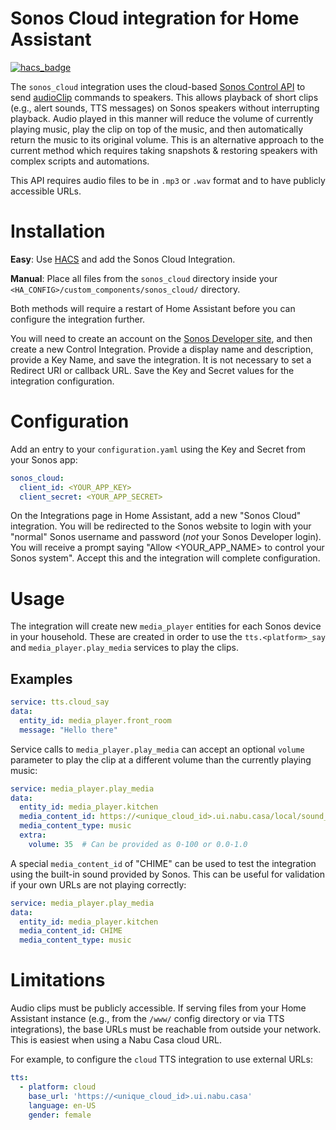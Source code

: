# Sonos Cloud integration for Home Assistant

[![hacs_badge](https://img.shields.io/badge/HACS-Default-41BDF5.svg)](https://github.com/hacs/integration)

The `sonos_cloud` integration uses the cloud-based [Sonos Control API](https://developer.sonos.com/reference/control-api/) to send [audioClip](https://developer.sonos.com/reference/control-api/audioclip/) commands to speakers. This allows playback of short clips (e.g., alert sounds, TTS messages) on Sonos speakers without interrupting playback. Audio played in this manner will reduce the volume of currently playing music, play the clip on top of the music, and then automatically return the music to its original volume. This is an alternative approach to the current method which requires taking snapshots & restoring speakers with complex scripts and automations.

This API requires audio files to be in `.mp3` or `.wav` format and to have publicly accessible URLs.

# Installation
**Easy**: Use [HACS](https://hacs.xyz) and add the Sonos Cloud Integration.

**Manual**: Place all files from the `sonos_cloud` directory inside your `<HA_CONFIG>/custom_components/sonos_cloud/` directory.

Both methods will require a restart of Home Assistant before you can configure the integration further.

You will need to create an account on the [Sonos Developer site](https://developer.sonos.com), and then create a new Control Integration. Provide a display name and description, provide a Key Name, and save the integration. It is not necessary to set a Redirect URI or callback URL. Save the Key and Secret values for the integration configuration.

# Configuration

Add an entry to your `configuration.yaml` using the Key and Secret from your Sonos app:
```yaml
sonos_cloud:
  client_id: <YOUR_APP_KEY>
  client_secret: <YOUR_APP_SECRET>
```

On the Integrations page in Home Assistant, add a new "Sonos Cloud" integration. You will be redirected to the Sonos website to login with your "normal" Sonos username and password (_not_ your Sonos Developer login). You will receive a prompt saying "Allow <YOUR_APP_NAME> to control your Sonos system". Accept this and the integration will complete configuration.

# Usage

The integration will create new `media_player` entities for each Sonos device in your household. These are created in order to use the `tts.<platform>_say` and `media_player.play_media` services to play the clips.

## Examples

```yaml
service: tts.cloud_say
data:
  entity_id: media_player.front_room
  message: "Hello there"
```

Service calls to `media_player.play_media` can accept an optional `volume` parameter to play the clip at a different volume than the currently playing music:
```yaml
service: media_player.play_media
data:
  entity_id: media_player.kitchen
  media_content_id: https://<unique_cloud_id>.ui.nabu.casa/local/sound_files/doorbell.mp3
  media_content_type: music
  extra:
    volume: 35  # Can be provided as 0-100 or 0.0-1.0
```

A special `media_content_id` of "CHIME" can be used to test the integration using the built-in sound provided by Sonos. This can be useful for validation if your own URLs are not playing correctly:
```yaml
service: media_player.play_media
data:
  entity_id: media_player.kitchen
  media_content_id: CHIME
  media_content_type: music
```

# Limitations

Audio clips must be publicly accessible. If serving files from your Home Assistant instance (e.g., from the `/www/` config directory or via TTS integrations), the base URLs must be reachable from outside your network. This is easiest when using a Nabu Casa cloud URL.

For example, to configure the `cloud` TTS integration to use external URLs:
```yaml
tts:
  - platform: cloud
    base_url: 'https://<unique_cloud_id>.ui.nabu.casa'
    language: en-US
    gender: female
```
